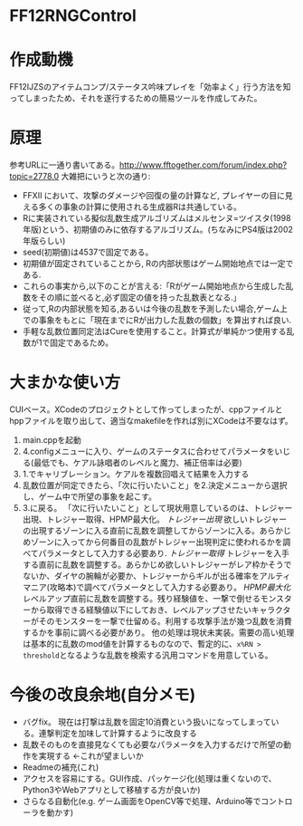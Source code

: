 # FF12RNGControl

# 作成動機
FF12IJZSのアイテムコンプ/ステータス吟味プレイを「効率よく」行う方法を知ってしまったため、それを遂行するための簡易ツールを作成してみた。
# 原理
参考URLに一通り書いてある。http://www.fftogether.com/forum/index.php?topic=2778.0
大雑把にいうと次の通り:
- FFXII において、攻撃のダメージや回復の量の計算など, プレイヤーの目に見える多くの事象の計算に使用される生成器Rは共通している。
- Rに実装されている擬似乱数生成アルゴリズムはメルセンヌ=ツイスタ(1998年版)という、初期値のみに依存するアルゴリズム。(ちなみにPS4版は2002年版らしい)
- seed(初期値)は4537で固定である。
- 初期値が固定されていることから, Rの内部状態はゲーム開始地点では一定である.
- これらの事実から,以下のことが言える:「Rがゲーム開始地点から生成した乱数をその順に並べると,必ず固定の値を持った乱数表となる.」
- 従って,Rの内部状態を知る,あるいは今後の乱数を予測したい場合,ゲーム上での事象をもとに「現在までにRが出力した乱数の個数」を算出すれば良い.
- 手軽な乱数位置同定法はCureを使用すること。計算式が単純かつ使用する乱数が1で固定であるため。
# 大まかな使い方
CUIベース。XCodeのプロジェクトとして作ってしまったが、cppファイルとhppファイルを取り出して、適当なmakefileを作れば別にXCodeは不要なはず。
1. main.cppを起動
2. 4.configメニューに入り、ゲームのステータスに合わせてパラメータをいじる(最低でも、ケアル詠唱者のレベルと魔力、補正倍率は必要)
3. 1.でキャリブレーション。ケアルを複数回唱えて結果を入力する
4. 乱数位置が同定できたら、「次に行いたいこと」を2.決定メニューから選択し、ゲーム中で所望の事象を起こす。
5. 3.に戻る。
「次に行いたいこと」として現状用意しているのは、トレジャー出現、トレジャー取得、HPMP最大化。
*トレジャー出現* 欲しいトレジャーの出現するゾーンに入る直前に乱数を調整してからゾーンに入る。あらかじめゾーンに入ってから何番目の乱数がトレジャー出現判定に使われるかを調べてパラメータとして入力する必要あり.
*トレジャー取得* トレジャーを入手する直前に乱数を調整する。あらかじめ欲しいトレジャーがレア枠かそうでないか、ダイヤの腕輪が必要か、トレジャーからギルが出る確率をアルティマニア(攻略本)で調べてパラメータとして入力する必要あり。
*HPMP最大化* レベルアップ直前に乱数を調整する。残り経験値を、一撃で倒せるモンスターから取得できる経験値以下にしておき、レベルアップさせたいキャラクターがそのモンスターを一撃で仕留める。利用する攻撃手法が幾つ乱数を消費するかを事前に調べる必要があり。
他の処理は現状未実装。需要の高い処理は基本的に乱数のmod値を計算するものなので、暫定的に、`x%RN > threshold`となるような乱数を検索する汎用コマンドを用意している。
# 今後の改良余地(自分メモ)
- バグfix。 現在は打撃は乱数を固定10消費という扱いになってしまっている。連撃判定を加味して計算するように改良する
- 乱数そのものを直接見なくても必要なパラメータを入力するだけで所望の動作を実現する <-これが望ましいか
- Readmeの補充(これ)
- アクセスを容易にする。GUI作成、パッケージ化(処理は重くないので、Python3やWebアプリとして移植する方が良いか)
- さらなる自動化(e.g. ゲーム画面をOpenCV等で処理、Arduino等でコントローラを動かす)
